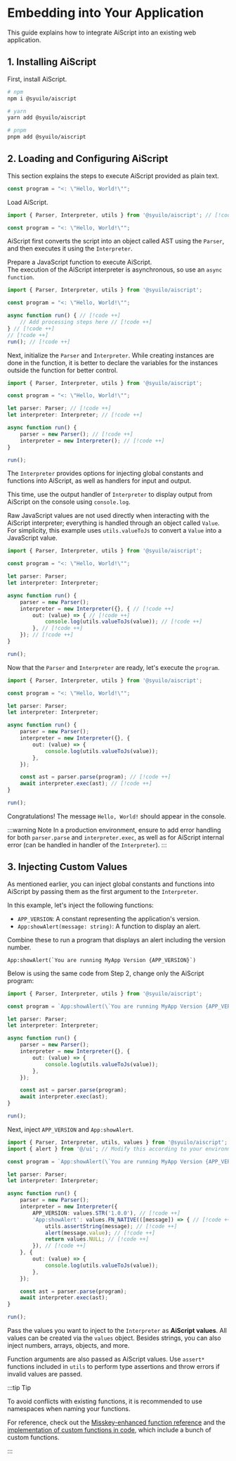 # Embedding into Your Application

This guide explains how to integrate AiScript into an existing web application.

## 1. Installing AiScript

First, install AiScript.

```sh
# npm
npm i @syuilo/aiscript

# yarn
yarn add @syuilo/aiscript

# pnpm
pnpm add @syuilo/aiscript
```

## 2. Loading and Configuring AiScript

This section explains the steps to execute AiScript provided as plain text.

```ts
const program = "<: \"Hello, World!\"";
```

Load AiScript.

```ts
import { Parser, Interpreter, utils } from '@syuilo/aiscript'; // [!code ++]

const program = "<: \"Hello, World!\"";
```

AiScript first converts the script into an object called AST using the `Parser`, and then executes it using the `Interpreter`.

Prepare a JavaScript function to execute AiScript.\
The execution of the AiScript interpreter is asynchronous, so use an `async function`.

```ts
import { Parser, Interpreter, utils } from '@syuilo/aiscript';

const program = "<: \"Hello, World!\"";

async function run() { // [!code ++]
    // Add processing steps here // [!code ++]
} // [!code ++]
// [!code ++]
run(); // [!code ++]
```

Next, initialize the `Parser` and `Interpreter`. While creating instances are done in the function, it is better to declare the variables for the instances outside the function for better control.

```ts
import { Parser, Interpreter, utils } from '@syuilo/aiscript';

const program = "<: \"Hello, World!\"";

let parser: Parser; // [!code ++]
let interpreter: Interpreter; // [!code ++]

async function run() {
    parser = new Parser(); // [!code ++]
    interpreter = new Interpreter(); // [!code ++]
}

run();
```

The `Interpreter` provides options for injecting global constants and functions into AiScript, as well as handlers for input and output.

This time, use the output handler of `Interpreter` to display output from AiScript on the console using `console.log`.

Raw JavaScript values are not used directly when interacting with the AiScript interpreter; everything is handled through an object called `Value`. For simplicity, this example uses `utils.valueToJs` to convert a `Value` into a JavaScript value.

```ts
import { Parser, Interpreter, utils } from '@syuilo/aiscript';

const program = "<: \"Hello, World!\"";

let parser: Parser;
let interpreter: Interpreter;

async function run() {
    parser = new Parser();
    interpreter = new Interpreter({}, { // [!code ++]
        out: (value) => { // [!code ++]
            console.log(utils.valueToJs(value)); // [!code ++]
        }, // [!code ++]
    }); // [!code ++]
}

run();
```

Now that the `Parser` and `Interpreter` are ready, let's execute the `program`.

```ts
import { Parser, Interpreter, utils } from '@syuilo/aiscript';

const program = "<: \"Hello, World!\"";

let parser: Parser;
let interpreter: Interpreter;

async function run() {
    parser = new Parser();
    interpreter = new Interpreter({}, {
        out: (value) => {
            console.log(utils.valueToJs(value));
        },
    });

    const ast = parser.parse(program); // [!code ++]
    await interpreter.exec(ast); // [!code ++]
}

run();
```

Congratulations! The message `Hello, World!` should appear in the console.

:::warning Note
In a production environment, ensure to add error handling for both `parser.parse` and `interpreter.exec`, as well as for AiScript internal error (can be handled in handler of the `Interpreter`).
:::

## 3. Injecting Custom Values

As mentioned earlier, you can inject global constants and functions into AiScript by passing them as the first argument to the `Interpreter`.

In this example, let's inject the following functions:

- `APP_VERSION`: A constant representing the application's version.
- `App:showAlert(message: string)`: A function to display an alert.

Combine these to run a program that displays an alert including the version number.

```aiscript
App:showAlert(`You are running MyApp Version {APP_VERSION}`)
```

Below is using the same code from Step 2, change only the AiScript program:

```ts
import { Parser, Interpreter, utils } from '@syuilo/aiscript';

const program = `App:showAlert(\`You are running MyApp Version {APP_VERSION}\`)`; // [!code ++]

let parser: Parser;
let interpreter: Interpreter;

async function run() {
    parser = new Parser();
    interpreter = new Interpreter({}, {
        out: (value) => {
            console.log(utils.valueToJs(value));
        },
    });

    const ast = parser.parse(program);
    await interpreter.exec(ast);
}

run();
```

Next, inject `APP_VERSION` and `App:showAlert`.

```ts
import { Parser, Interpreter, utils, values } from '@syuilo/aiscript'; // [!code ++]
import { alert } from '@/ui'; // Modify this according to your environment // [!code ++]

const program = `App:showAlert(\`You are running MyApp Version {APP_VERSION}\`)`;

let parser: Parser;
let interpreter: Interpreter;

async function run() {
    parser = new Parser();
    interpreter = new Interpreter({
        APP_VERSION: values.STR('1.0.0'), // [!code ++]
        'App:showAlert': values.FN_NATIVE(([message]) => { // [!code ++]
            utils.assertString(message); // [!code ++]
            alert(message.value); // [!code ++]
            return values.NULL; // [!code ++]
        }), // [!code ++]
    }, {
        out: (value) => {
            console.log(utils.valueToJs(value));
        },
    });

    const ast = parser.parse(program);
    await interpreter.exec(ast);
}

run();
```

Pass the values you want to inject to the `Interpreter` as **AiScript values**. All values can be created via the `values` object. Besides strings, you can also inject numbers, arrays, objects, and more.

Function arguments are also passed as AiScript values. Use `assert*` functions included in `utils` to perform type assertions and throw errors if invalid values are passed.

:::tip Tip

To avoid conflicts with existing functions, it is recommended to use namespaces when naming your functions.

For reference, check out the [Misskey-enhanced function reference](https://misskey-hub.net/docs/for-developers/plugin/plugin-api-reference/) and the [implementation of custom functions in code](https://github.com/misskey-dev/misskey/blob/develop/packages/frontend/src/scripts/aiscript/api.ts), which include a bunch of custom functions.

:::
